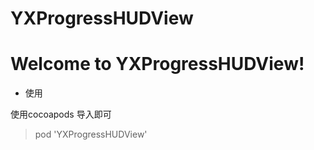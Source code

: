 # YXProgressHUDView



Welcome to YXProgressHUDView!
===================

- 使用

使用cocoapods 导入即可

>  pod 'YXProgressHUDView'
